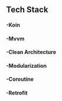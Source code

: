 ## Tech Stack

#### -Koin
#### -Mvvm
#### -Clean Architecture
#### -Modularization
#### -Coroutine
#### -Retrofit


